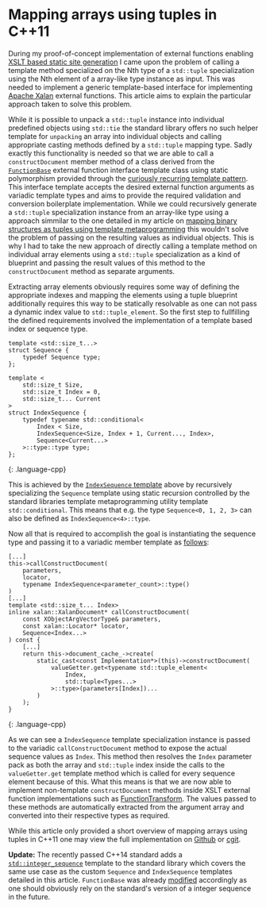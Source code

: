 # Mapping arrays using tuples in C++11

During my proof-of-concept implementation of external functions enabling [XSLT based static site generation](https://github.com/KnairdA/InputXSLT) I came upon the problem of calling a template method specialized on the Nth type of a `std::tuple` specialization using the Nth element of a array-like type instance as input. This was needed to implement a generic template-based interface for implementing [Apache Xalan](http://xalan.apache.org/xalan-c/index.html) external functions. This article aims to explain the particular approach taken to solve this problem.

While it is possible to unpack a `std::tuple` instance into individual predefined objects using `std::tie` the standard library offers no such helper template for `unpacking` an array into individual objects and calling appropriate casting methods defined by a `std::tuple` mapping type. Sadly exactly this functionality is needed so that we are able to call a `constructDocument` member method of a class derived from the [`FunctionBase`](https://github.com/KnairdA/InputXSLT/blob/master/src/function/base.h) external function interface template class using static polymorphism provided through the [curiously recurring template pattern](https://en.wikipedia.org/wiki/Curiously_Recurring_Template_Pattern). This interface template accepts the desired external function arguments as variadic template types and aims to provide the required validation and conversion boilerplate implementation. While we could recursively generate a `std::tuple` specialization instance from an array-like type using a approach simmilar to the one detailed in my article on [mapping binary structures as tuples using template metaprogramming](/article/mapping_binary_structures_as_tuples_using_template_metaprogramming) this wouldn't solve the problem of passing on the resulting values as individual objects. This is why I had to take the new approach of directly calling a template method on individual array elements using a `std::tuple` specialization as a kind of blueprint and passing the result values of this method to the `constructDocument` method as separate arguments.

Extracting array elements obviously requires some way of defining the appropriate indexes and mapping the elements using a tuple blueprint additionally requires this way to be statically resolvable as one can not pass a dynamic index value to `std::tuple_element`. So the first step to fullfilling the defined requirements involved the implementation of a template based index or sequence type.

~~~
template <std::size_t...>
struct Sequence {
	typedef Sequence type;
};

template <
	std::size_t Size,
	std::size_t Index = 0,
	std::size_t... Current
>
struct IndexSequence {
	typedef typename std::conditional<
		Index < Size,
		IndexSequence<Size, Index + 1, Current..., Index>,
		Sequence<Current...>
	>::type::type type;
};
~~~
{: .language-cpp}

This is achieved by the [`IndexSequence` template](https://github.com/KnairdA/InputXSLT/blob/49e2010b489ab6d5516a9abd896c67738e0dc1cc/src/support/type/sequence.h) above by recursively specializing the `Sequence` template using static recursion controlled by the standard libraries template metaprogramming utility template `std::conditional`. This means that e.g. the type `Sequence<0, 1, 2, 3>` can also be defined as `IndexSequence<4>::type`.

Now all that is required to accomplish the goal is instantiating the sequence type and passing it to a variadic member template as [follows](https://github.com/KnairdA/InputXSLT/blob/master/src/function/base.h):

~~~
[...]
this->callConstructDocument(
	parameters,
	locator,
	typename IndexSequence<parameter_count>::type()
)
[...]
template <std::size_t... Index>
inline xalan::XalanDocument* callConstructDocument(
	const XObjectArgVectorType& parameters,
	const xalan::Locator* locator,
	Sequence<Index...>
) const {
	[...]
	return this->document_cache_->create(
		static_cast<const Implementation*>(this)->constructDocument(
			valueGetter.get<typename std::tuple_element<
				Index,
				std::tuple<Types...>
			>::type>(parameters[Index])...
		)
	);
}
~~~
{: .language-cpp}

As we can see a `IndexSequence` template specialization instance is passed to the variadic `callConstructDocument` method to expose the actual sequence values as `Index`. This method then resolves the `Index` parameter pack as both the array and `std::tuple` index inside the calls to the `valueGetter.get` template method which is called for every sequence element because of this. What this means is that we are now able to implement non-template `constructDocument` methods inside XSLT external function implementations such as [FunctionTransform](https://github.com/KnairdA/InputXSLT/blob/master/src/function/transform.h). The values passed to these methods are automatically extracted from the argument array and converted into their respective types as required.

While this article only provided a short overview of mapping arrays using tuples in C++11 one may view the full implementation on [Github](https://github.com/KnairdA/InputXSLT/blob/master/src/function/base.h) or [cgit](http://code.kummerlaender.eu/InputXSLT/tree/src/function/base.h).

**Update:** The recently passed C++14 standard adds a [`std::integer_sequence`](http://en.cppreference.com/w/cpp/utility/integer_sequence) template to the standard library which covers the same use case as the custom `Sequence`  and `IndexSequence` templates detailed in this article. `FunctionBase` was already [modified](https://github.com/KnairdA/InputXSLT/commit/b9d62d5ce1e3f92a8ab34239c6e4044ad57180df) accordingly as one should obviously rely on the standard's version of a integer sequence in the future.
